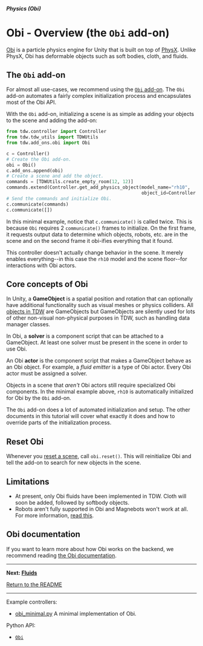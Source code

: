 ##### Physics (Obi)

# Obi - Overview (the `Obi` add-on)

[Obi](http://obi.virtualmethodstudio.com/) is a particle physics engine for Unity that is built on top of [PhysX](../physx/physx.md). Unlike PhysX, Obi has deformable objects such as soft bodies, cloth, and fluids.

## The `Obi` add-on

For almost all use-cases, we recommend using the [`Obi` add-on](../../python/add_ons/obi.md). The `Obi` add-on automates a fairly complex initialization process and encapsulates most of the Obi API.

With the `Obi` add-on, initializing a scene is as simple as adding your objects to the scene and adding the add-on:

```python
from tdw.controller import Controller
from tdw.tdw_utils import TDWUtils
from tdw.add_ons.obi import Obi

c = Controller()
# Create the Obi add-on.
obi = Obi()
c.add_ons.append(obi)
# Create a scene and add the object.
commands = [TDWUtils.create_empty_room(12, 12)]
commands.extend(Controller.get_add_physics_object(model_name="rh10",
                                                  object_id=Controller.get_unique_id()))
# Send the commands and initialize Obi.
c.communicate(commands)
c.communicate([])
```

In this minimal example, notice that `c.communicate()` is called twice. This is because `Obi` requires 2 `communicate()` frames to initialize. On the first frame, it requests output data to determine which objects, robots, etc. are in the scene and on the second frame it obi-ifies everything that it found.

This controller doesn't actually change behavior in the scene. It merely enables everything--in this case the `rh10` model and the scene floor--for interactions with Obi actors.

## Core concepts of Obi

In Unity, a **GameObject** is a spatial position and rotation that can optionally have additional functionality such as visual meshes or physics colliders. All [objects in TDW](../core_concepts/objects.md) are GameObjects but GameObjects are silently used for lots of other non-visual non-physical purposes in TDW, such as handling data manager classes.

In Obi, a **solver** is a component script that can be attached to a GameObject. At least one solver must be present in the scene in order to use Obi.

An Obi **actor** is the component script that makes a GameObject behave as an Obi object. For example, a *fluid emitter* is a type of Obi actor. Every Obi actor must be assigned a solver.

Objects in a scene that *aren't* Obi actors still require specialized Obi components. In the minimal example above, `rh10` is automatically initialized for Obi by the `Obi` add-on.

The `Obi` add-on does a lot of automated initialization and setup. The other documents in this tutorial will cover what exactly it does and how to override parts of the initialization process.

## Reset Obi

Whenever you [reset a scene](../objects_and_scenes/reset_scene.md), call `obi.reset()`. This will reinitialize Obi and tell the add-on to search for new objects in the scene.

## Limitations

- At present, only Obi fluids have been implemented in TDW. Cloth will soon be added, followed by softbody objects.
- Robots aren't fully supported in Obi and Magnebots won't work at all. For more information, [read this](robots.md).

## Obi documentation

If you want to learn more about how Obi works on the backend, we recommend reading [the Obi documentation](http://obi.virtualmethodstudio.com/manual/6.3/).

***

**Next: [Fluids](fluids.md)**

[Return to the README](../../../README.md)

***

Example controllers:

- [obi_minimal.py](https://github.com/threedworld-mit/tdw/blob/master/Python/example_controllers/obi/obi_minimal.py) A minimal implementation of Obi.

Python API:

- [`Obi`](../../python/add_ons/obi.md)